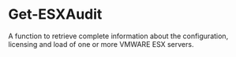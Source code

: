 # Get-ESXAudit
A function to retrieve complete information about the configuration, licensing and load of one or more VMWARE ESX servers.
